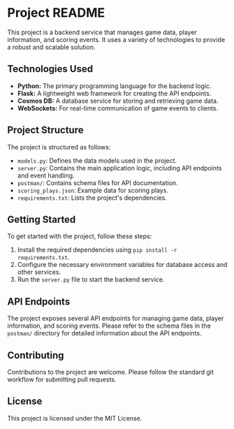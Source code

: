 # Project README

This project is a backend service that manages game data, player information, and scoring events. It uses a variety of technologies to provide a robust and scalable solution.

## Technologies Used

*   **Python:** The primary programming language for the backend logic.
*   **Flask:** A lightweight web framework for creating the API endpoints.
*   **Cosmos DB:** A database service for storing and retrieving game data.
*   **WebSockets:** For real-time communication of game events to clients.

## Project Structure

The project is structured as follows:

*   `models.py`: Defines the data models used in the project.
*   `server.py`: Contains the main application logic, including API endpoints and event handling.
*   `postman/`: Contains schema files for API documentation.
*   `scoring_plays.json`: Example data for scoring plays.
*   `requirements.txt`: Lists the project's dependencies.

## Getting Started

To get started with the project, follow these steps:

1.  Install the required dependencies using `pip install -r requirements.txt`.
2.  Configure the necessary environment variables for database access and other services.
3.  Run the `server.py` file to start the backend service.

## API Endpoints

The project exposes several API endpoints for managing game data, player information, and scoring events. Please refer to the schema files in the `postman/` directory for detailed information about the API endpoints.

## Contributing

Contributions to the project are welcome. Please follow the standard git workflow for submitting pull requests.

## License

This project is licensed under the MIT License.
